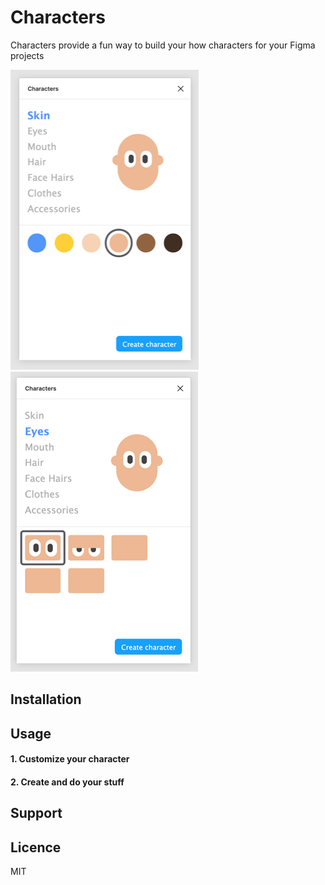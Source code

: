 # Characters 

Characters provide a fun way to build your how characters for your Figma projects

![preview](screenshots/Capture_1_w480.png)
![preview](screenshots/Capture_2_w480.png)

## Installation

## Usage

#### 1. Customize your character

#### 2. Create and do your stuff

## Support

## Licence
MIT

